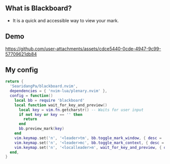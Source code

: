 ## What is Blackboard? 
* It is a quick and accessible way to view your mark. 

## Demo
https://github.com/user-attachments/assets/cdce5440-0cde-4947-9c99-57709621db84

## My config
```lua
return {
  'SearidangPa/blackboard.nvim',
  dependencies = { 'nvim-lua/plenary.nvim' },
  config = function()
    local bb = require 'blackboard'
    local function wait_for_key_and_preview()
      local key = vim.fn.getcharstr() -- Waits for user input
      if not key or key == '' then
        return
      end
      bb.preview_mark(key)
    end
    vim.keymap.set('n', '<leader>tm', bb.toggle_mark_window, { desc = '[T]oggle [M]ark list window' })
    vim.keymap.set('n', '<leader>mc', bb.toggle_mark_context, { desc = '[M]ark [C]ontext' })
    vim.keymap.set('n', '<localleader>m', wait_for_key_and_preview, { desc = 'Preview [M]ark' })
  end,
}
```
